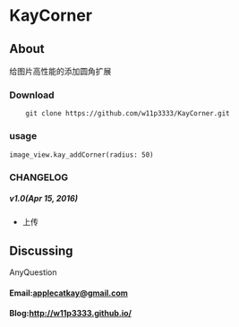 # KayCorner
## About
给图片高性能的添加圆角扩展
### Download

		git clone https://github.com/w11p3333/KayCorner.git
### usage
    image_view.kay_addCorner(radius: 50)
### CHANGELOG

##### v1.0(Apr 15, 2016)
- 上传


## Discussing
AnyQuestion
#### Email:applecatkay@gmail.com
#### Blog:http://w11p3333.github.io/





